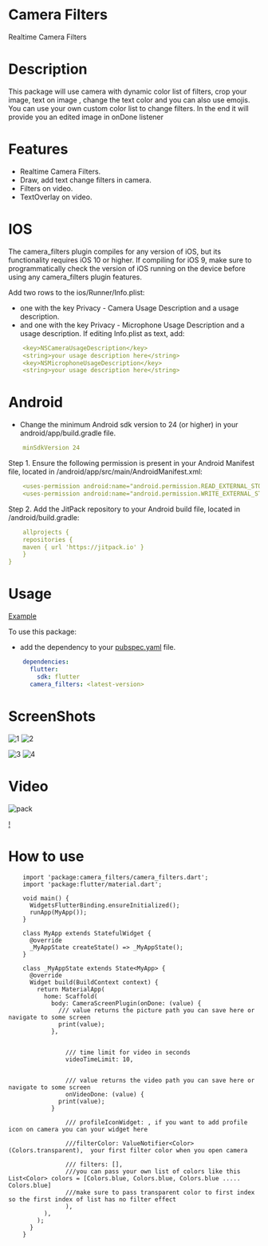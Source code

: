 # Camera Filters

Realtime Camera Filters


# Description

This package will use camera with dynamic color list of filters, crop your image, text on image , change the text color and you can also use emojis. You can use your own custom color list to change filters. In the end it will provide you an edited image in onDone listener

# Features

* Realtime Camera Filters.
* Draw, add text change filters in camera.
* Filters on video.
* TextOverlay on video.

# IOS

The camera_filters plugin compiles for any version of iOS, but its functionality requires iOS 10 or higher. If compiling for iOS 9, make sure to programmatically check the version of iOS running on the device before using any camera_filters plugin features.

Add two rows to the ios/Runner/Info.plist:

* one with the key Privacy - Camera Usage Description and a usage description.
* and one with the key Privacy - Microphone Usage Description and a usage description.
  If editing Info.plist as text, add:
```yaml
    <key>NSCameraUsageDescription</key>
    <string>your usage description here</string>
    <key>NSMicrophoneUsageDescription</key>
    <string>your usage description here</string>
```
# Android
* Change the minimum Android sdk version to 24 (or higher) in your android/app/build.gradle file.
```yaml
    minSdkVersion 24
```
Step 1. Ensure the following permission is present in your Android Manifest file, located in <project root>/android/app/src/main/AndroidManifest.xml:

```yaml
    <uses-permission android:name="android.permission.READ_EXTERNAL_STORAGE" />
    <uses-permission android:name="android.permission.WRITE_EXTERNAL_STORAGE" />
```

Step 2. Add the JitPack repository to your Android build file, located in <project root>/android/build.gradle:

```yaml
    allprojects {
    repositories {
    maven { url 'https://jitpack.io' }
    }
}
```
# Usage


[Example](https://github.com/hamzasidd3634/camera_filter/tree/master/lib/example)


To use this package:

* add the dependency to your [pubspec.yaml](https://github.com/hamzasidd3634/camera_filter/blob/master/example/pubspec.yaml) file.

```yaml
    dependencies:
      flutter:
        sdk: flutter
      camera_filters: <latest-version>
```

# ScreenShots


![1](https://user-images.githubusercontent.com/64409533/171870854-6983d16a-32ef-4840-aec6-7bc779d9a98b.png)
![2](https://user-images.githubusercontent.com/64409533/171870864-a2c05ec9-e141-428c-835c-989d6b067b1a.png)

![3](https://user-images.githubusercontent.com/64409533/171870869-843a7907-e1bd-4cbd-80d8-b81fa92461b8.png)
![4](https://user-images.githubusercontent.com/64409533/171870876-91376dc0-9b21-44ac-8b5f-73486e485e79.png)






# Video


![pack](https://user-images.githubusercontent.com/64409533/165578953-cdfa1c9d-fe11-4454-a334-6cef3d85b078.gif)


[!](https://user-images.githubusercontent.com/64409533/171871016-82bf1839-9d8c-4770-ae6a-044ca2ad4387.mp4)




# How to use


        import 'package:camera_filters/camera_filters.dart';
        import 'package:flutter/material.dart';
        
        void main() {
          WidgetsFlutterBinding.ensureInitialized();
          runApp(MyApp());
        }
        
        class MyApp extends StatefulWidget {
          @override
          _MyAppState createState() => _MyAppState();
        }
        
        class _MyAppState extends State<MyApp> {
          @override
          Widget build(BuildContext context) {
            return MaterialApp(
              home: Scaffold(
                body: CameraScreenPlugin(onDone: (value) {
                  /// value returns the picture path you can save here or navigate to some screen
                  print(value);
                },


                    /// time limit for video in seconds
                    videoTimeLimit: 10,


                    /// value returns the video path you can save here or navigate to some screen
                    onVideoDone: (value) {
                  print(value);
                }
        
                    /// profileIconWidget: , if you want to add profile icon on camera you can your widget here
        
                    ///filterColor: ValueNotifier<Color>(Colors.transparent),  your first filter color when you open camera
        
                    /// filters: [],
                    ///you can pass your own list of colors like this List<Color> colors = [Colors.blue, Colors.blue, Colors.blue ..... Colors.blue]
                    ///make sure to pass transparent color to first index so the first index of list has no filter effect
                    ),
              ),
            );
          }
        }

